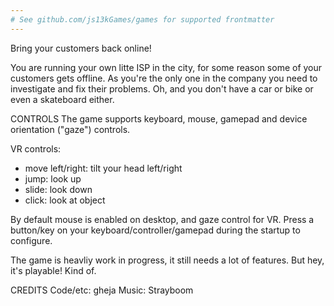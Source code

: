 ```yaml
---
# See github.com/js13kGames/games for supported frontmatter
---
```

Bring your customers back online!

You are running your own litte ISP in the city, for some reason some of your customers gets offline. As you're the only one in the company you need to investigate and fix their problems. Oh, and you don't have a car or bike or even a skateboard either.

CONTROLS
The game supports keyboard, mouse, gamepad and device orientation ("gaze") controls.

VR controls:
 - move left/right: tilt your head left/right
 - jump: look up
 - slide: look down
 - click: look at object

By default mouse is enabled on desktop, and gaze control for VR. Press a button/key on your keyboard/controller/gamepad during the startup to configure.

The game is heavliy work in progress, it still needs a lot of features. But hey, it's playable! Kind of.

CREDITS
Code/etc: gheja
Music: Strayboom
